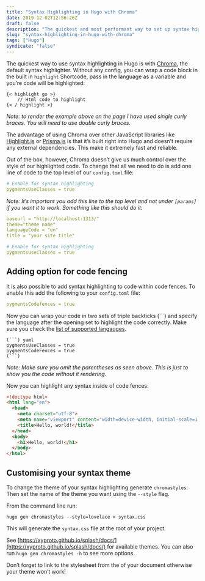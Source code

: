 ```yaml
---
title: "Syntax Highlighting in Hugo with Chroma"
date: 2019-12-02T12:56:26Z
draft: false
description: "The quickest and most performant way to set up syntax highlighting in Hugo."
slug: "syntax-highlighting-in-hugo-with-chroma"
tags: ["Hugo"]
syndicate: "false"
---
```


The quickest way to use syntax highlighting in Hugo is with [Chroma](https://github.com/alecthomas/chroma), the default syntax highlighter. Without any config, you can wrap a code block in the built in `highlight` Shortcode, pass in the language as a variable and you’re code will be highlighted:

```
{< highlight go >}
	// Html code to highlight
{< / highlight >}
```

_Note: to render the example above on the page I have used single curly braces. You will need to use double curly braces._

The advantage of using Chroma over other JavaScript libraries like [Highlight.js](https://highlightjs.org/) or [Prisma.js](https://prismjs.com/) is that it’s built right into Hugo and doesn’t require any external dependencies. This make it extremely fast and reliable. 

Out of the box, however, Chroma doesn’t give us much control over the style of our highlighted code. To change that all we need to do is add one line of code to the top level of our `config.toml` file:

```yaml
# Enable for syntax highlighting
pygmentsUseClasses = true
```

_Note: It’s important you add this line to the top level and not under `[params]` if you want it to work. Something like this should do it:_


```yaml
baseurl = "http://localhost:1313/"
theme="theme name"
languageCode = "en"
title = "your site title"

# Enable for syntax highlighting
pygmentsUseClasses = true
```


## Adding option for code fencing

It is also possible to add syntax highlighting to code within code fences. To enable this add the following to your `config.toml` file:

```yaml
pygmentsCodefences = true
```

Now you can wrap your code in two sets of triple backticks (```) and specify the language after the opening set to highlight the code correctly. Make sure you check the [list of supported langauges](https://github.com/alecthomas/chroma#supported-languages).

```
(```) yaml
pygmentsUseClasses = true
pygmentsCodeFences = true
(```)
```

_Note: Make sure you omit the parentheses as seen above. This is just to show you the code without it rendering._ 

Now you can highlight any syntax inside of code fences:

```html
<!doctype html>
<html lang="en">
  <head>
    <meta charset="utf-8">
    <meta name="viewport" content="width=device-width, initial-scale=1, shrink-to-fit=no">
    <title>Hello, world!</title>
  </head>
  <body>
    <h1>Hello, world!</h1>
  </body>
</html>
```

## Customising your syntax theme

To change the theme of your syntax highlighting generate `chromastyles`. Then set the name of the theme you want using the `--style` flag. 

From the command line run:

```
hugo gen chromastyles --style=lovelace > syntax.css
```

This will generate the `syntax.css` file at the root of your project. 

See [https://xyproto.github.io/splash/docs/](https://xyproto.github.io/splash/docs/) for available themes. You can also run `hugo gen chromastyles -h` to see more options. 

Don’t forget to link to the stylesheet from the <head> of your document otherwise your theme won’t work!

